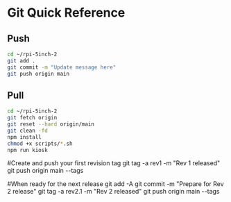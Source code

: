 # Git Quick Reference

## Push
```bash
cd ~/rpi-5inch-2
git add .
git commit -m "Update message here"
git push origin main
```

## Pull 
```bash
cd ~/rpi-5inch-2
git fetch origin
git reset --hard origin/main
git clean -fd
npm install
chmod +x scripts/*.sh
npm run kiosk
```


#Create and push your first revision tag
git tag -a rev1 -m "Rev 1 released"
git push origin main --tags

#When ready for the next release
git add -A
git commit -m "Prepare for Rev 2 release"
git tag -a rev2.1 -m "Rev 2 released"
git push origin main --tags